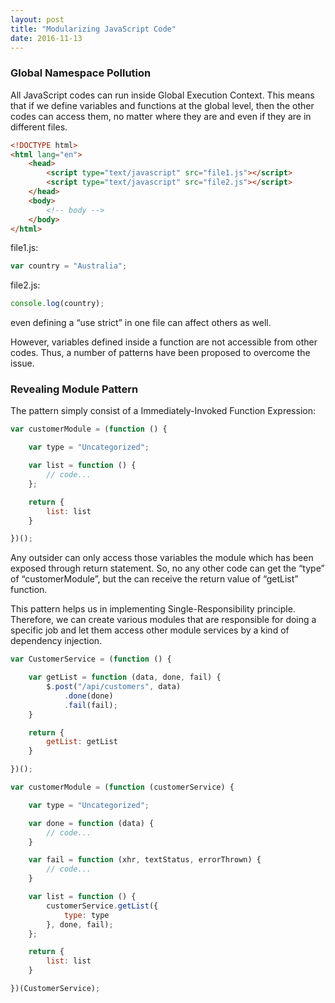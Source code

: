 ```yaml
---
layout: post
title: "Modularizing JavaScript Code"
date: 2016-11-13
---
```


### Global Namespace Pollution
All JavaScript codes can run inside Global Execution Context.
This means that if we define variables and functions at the global level, then the other codes can access them, no matter where they are and even if they are in different files.

```html
<!DOCTYPE html>
<html lang="en">
    <head>
        <script type="text/javascript" src="file1.js"></script>
        <script type="text/javascript" src="file2.js"></script>
    </head>
    <body>
        <!-- body -->
    </body>
</html>
```

file1.js:

```javascript
var country = "Australia";
```

file2.js:

```javascript
console.log(country);
```

even defining a “use strict” in one file can affect others as well.

However, variables defined inside a function are not accessible from other codes. Thus, a number of patterns have been proposed to overcome the issue.

### Revealing Module Pattern

The pattern simply consist of a Immediately-Invoked Function Expression:

```javascript
var customerModule = (function () {

    var type = "Uncategorized";

    var list = function () {
        // code...
    };

    return {
        list: list
    }

})();
```

Any outsider can only access those variables the module which has been exposed through return statement. So, no any other code can get the “type” of “customerModule”, but the can receive the return value of “getList” function.

This pattern helps us in implementing Single-Responsibility principle. Therefore, we can create various modules that are responsible for doing a specific job and let them access other module services by a kind of dependency injection.

```javascript
var CustomerService = (function () {

    var getList = function (data, done, fail) {
        $.post("/api/customers", data)
            .done(done)
            .fail(fail);
    }

    return {
        getList: getList
    }

})();

var customerModule = (function (customerService) {

    var type = "Uncategorized";

    var done = function (data) {
        // code...
    }

    var fail = function (xhr, textStatus, errorThrown) {
        // code...
    }

    var list = function () {
        customerService.getList({
            type: type
        }, done, fail);
    };

    return {
        list: list
    }

})(CustomerService);
```
